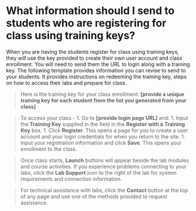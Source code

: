 # What information should I send to students who are registering for class using training keys?

When you are having the students register for class using training keys, they will use the key provided to create their own user account and class enrollment. You will need to send them the URL to login along with a training key. The following template provides information you can revise to send to your students. It provides instructions on redeeming the training key, steps on how to access their labs and prepare for class.

>    Here is the training key for your class enrollment: **[provide a unique training key for each student from the list you generated from your class]**

>    To access your class - 
     1. Go to **[provide login page URL]** and:
          1. Input the **Training Key** supplied in the field in the **Register with a Training Key** box. 
          1. Click **Register**. This opens a page for you to create a user account and your login credentials for when you return to the site.
          1. Input your registration information and click **Save**. This opens your enrollment to the class. 

>    Once class starts, **Launch** buttons will appear beside the lab modules and course activities. If you experience problems connecting to your labs, click the **Lab Support** icon to the right of the lab for system requirements and connection information. 

>    For technical assistance with labs, click the **Contact** button at the top of any page and use one of the methods provided to request assistance.

